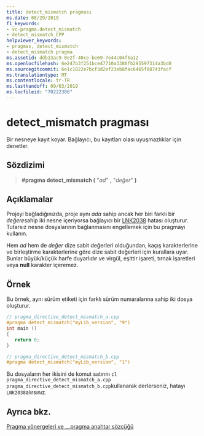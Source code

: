```yaml
---
title: detect_mismatch pragması
ms.date: 08/29/2019
f1_keywords:
- vc-pragma.detect_mismatch
- detect_mismatch_CPP
helpviewer_keywords:
- pragmas, detect_mismatch
- detect_mismatch pragma
ms.assetid: ddb13ac9-0e2f-40ce-be69-7e44c04f5a12
ms.openlocfilehash: 6e247b3f251bce47710a3380fb295597314a3bd8
ms.sourcegitcommit: 6e1c1822e7bcf3d2ef23eb8fac6465f88743facf
ms.translationtype: MT
ms.contentlocale: tr-TR
ms.lasthandoff: 09/03/2019
ms.locfileid: "70222386"
---
```

# <a name="detect_mismatch-pragma"></a>detect_mismatch pragması

Bir nesneye kayıt koyar. Bağlayıcı, bu kayıtları olası uyuşmazlıklar için denetler.

## <a name="syntax"></a>Sözdizimi

> **#pragma detect_mismatch (** "*ad*" **,** "*değer*" **)**

## <a name="remarks"></a>Açıklamalar

Projeyi bağladığınızda, proje aynı *ada* sahip ancak her biri farklı bir *değere*sahip iki nesne içeriyorsa bağlayıcı bir [LNK2038](../error-messages/tool-errors/linker-tools-error-lnk2038.md) hatası oluşturur. Tutarsız nesne dosyalarının bağlanmasını engellemek için bu pragmayı kullanın.

Hem *ad* hem de *değer* dize sabit değerleri olduğundan, kaçış karakterlerine ve birleştirme karakterlerine göre dize sabit değerleri için kurallara uyar. Bunlar büyük/küçük harfe duyarlıdır ve virgül, eşittir işareti, tırnak işaretleri veya **null** karakter içeremez.

## <a name="example"></a>Örnek

Bu örnek, aynı sürüm etiketi için farklı sürüm numaralarına sahip iki dosya oluşturur.

```cpp
// pragma_directive_detect_mismatch_a.cpp
#pragma detect_mismatch("myLib_version", "9")
int main ()
{
   return 0;
}

// pragma_directive_detect_mismatch_b.cpp
#pragma detect_mismatch("myLib_version", "1")
```

Bu dosyaların her ikisini de komut satırını `cl pragma_directive_detect_mismatch_a.cpp pragma_directive_detect_mismatch_b.cpp`kullanarak derlerseniz, hatayı `LNK2038`alırsınız.

## <a name="see-also"></a>Ayrıca bkz.

[Pragma yönergeleri ve __pragma anahtar sözcüğü](../preprocessor/pragma-directives-and-the-pragma-keyword.md)
